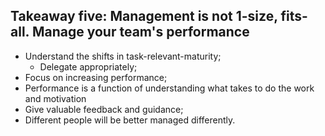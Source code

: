 ## Takeaway five: Management is not 1-size, fits-all. Manage your team's performance

- Understand the shifts in task-relevant-maturity;
  - Delegate appropriately;
- Focus on increasing performance;
- Performance is a function of understanding what takes to do the work and
  motivation
- Give valuable feedback and guidance;
- Different people will be better managed differently.
